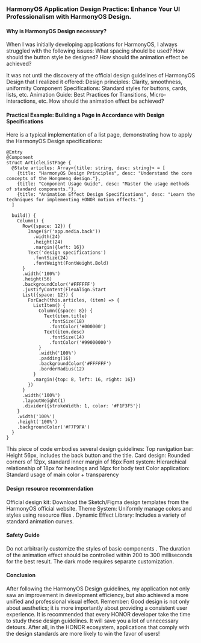 ### HarmonyOS Application Design Practice: Enhance Your UI Professionalism with HarmonyOS Design.



#### Why is HarmonyOS Design necessary?

When I was initially developing applications for HarmonyOS, I always struggled with the following issues: 
What spacing should be used? 
How should the button style be designed? 
How should the animation effect be achieved?

It was not until the discovery of the official design guidelines of HarmonyOS Design that I realized it offered: 
Design principles: Clarity, smoothness, uniformity 
Component Specifications: Standard styles for buttons, cards, lists, etc. 
Animation Guide: Best Practices for Transitions, Micro-interactions, etc. 
How should the animation effect be achieved?

#### Practical Example: Building a Page in Accordance with Design Specifications

Here is a typical implementation of a list page, demonstrating how to apply the HarmonyOS Design specifications:

```
@Entry
@Component
struct ArticleListPage {
  @State articles: Array<{title: string, desc: string}> = [
    {title: "HarmonyOS Design Principles", desc: "Understand the core concepts of the Hongmeng design."},
    {title: "Component Usage Guide", desc: "Master the usage methods of standard components."},
    {title: "Animation Effect Design Specifications", desc: "Learn the techniques for implementing HONOR motion effects."}
  ]
 
  build() {
    Column() {
      Row({space: 12}) {
        Image($r('app.media.back'))
          .width(24)
          .height(24)
          .margin({left: 16})
        Text('design specifications')
          .fontSize(24)
          .fontWeight(FontWeight.Bold)
      }
      .width('100%')
      .height(56)
      .backgroundColor('#FFFFFF')
      .justifyContent(FlexAlign.Start
      List({space: 12}) {
        ForEach(this.articles, (item) => {
          ListItem() {
            Column({space: 8}) {
              Text(item.title)
                .fontSize(18)
                .fontColor('#000000')
              Text(item.desc)
                .fontSize(14)
                .fontColor('#99000000')
            }
            .width('100%')
            .padding(16)
            .backgroundColor('#FFFFFF')
            .borderRadius(12)
          }
          .margin({top: 8, left: 16, right: 16})
        })
      }
      .width('100%')
      .layoutWeight(1)
      .divider({strokeWidth: 1, color: '#F1F3F5'})
    }
    .width('100%')
    .height('100%')
    .backgroundColor('#F7F9FA')
  }
}
```

This piece of code embodies several design guidelines: 
Top navigation bar: Height 56px, includes the back button and the title. 
Card design: Rounded corners of 12px, standard inner margin of 16px 
Font system: Hierarchical relationship of 18px for headings and 14px for body text 
Color application: Standard usage of main color + transparency

#### Design resource recommendation

Official design kit: Download the Sketch/Figma design templates from the HarmonyOS official website. 
Theme System: Uniformly manage colors and styles using resource files .
Dynamic Effect Library: Includes a variety of standard animation curves.

#### Safety Guide

Do not arbitrarily customize the styles of basic components .
The duration of the animation effect should be controlled within 200 to 300 milliseconds for the best result. 
The dark mode requires separate customization.

#### Conclusion

After following the HarmonyOS Design guidelines, my application not only saw an improvement in development efficiency, but also achieved a more unified and professional visual effect. Remember: Good design is not only about aesthetics; it is more importantly about providing a consistent user experience. 
It is recommended that every HONOR developer take the time to study these design guidelines. It will save you a lot of unnecessary detours. After all, in the HONOR ecosystem, applications that comply with the design standards are more likely to win the favor of users!

